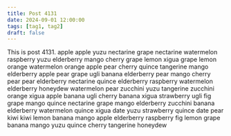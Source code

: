 ```yaml
---
title: Post 4131
date: 2024-09-01 12:00:00
tags: [tag1, tag2]
draft: false
---
```

This is post 4131.
apple
apple
yuzu
nectarine
grape
nectarine
watermelon
raspberry
yuzu
elderberry
mango
cherry
grape
lemon
xigua
grape
lemon
orange
watermelon
orange
apple
pear
cherry
quince
tangerine
mango
elderberry
apple
pear
grape
ugli
banana
elderberry
pear
mango
cherry
pear
pear
elderberry
nectarine
quince
elderberry
raspberry
watermelon
elderberry
honeydew
watermelon
pear
zucchini
yuzu
tangerine
zucchini
orange
xigua
apple
banana
ugli
cherry
banana
xigua
strawberry
ugli
fig
grape
mango
quince
nectarine
grape
mango
elderberry
zucchini
banana
elderberry
watermelon
quince
xigua
date
yuzu
strawberry
quince
date
pear
kiwi
kiwi
lemon
banana
mango
apple
elderberry
raspberry
fig
lemon
grape
banana
mango
yuzu
quince
cherry
tangerine
honeydew
